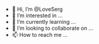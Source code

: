 - 👋 Hi, I’m @LoveSerg
- 👀 I’m interested in ...
- 🌱 I’m currently learning ...
- 💞️ I’m looking to collaborate on ...
- 📫 How to reach me ...

<!---
LoveSerg/LoveSerg is a ✨ special ✨ repository because its `README.md` (this file) appears on your GitHub profile.
You can click the Preview link to take a look at your changes.
--->

